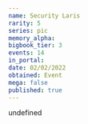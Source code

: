 ```yaml
---
name: Security Laris
rarity: 5
series: pic
memory_alpha:
bigbook_tier: 3
events: 14
in_portal:
date: 02/02/2022
obtained: Event
mega: false
published: true
---
```


undefined

